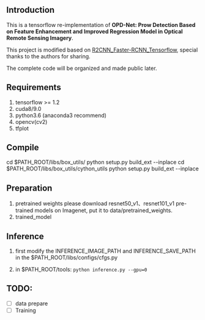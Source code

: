 ## Introduction

This is a tensorflow re-implementation of **OPD-Net: Prow Detection Based on Feature Enhancement and Improved Regression Model in Optical Remote Sensing Imagery**.

This project is modified based on [R2CNN_Faster-RCNN_Tensorflow](https://github.com/DetectionTeamUCAS/R2CNN_Faster-RCNN_Tensorflow), special thanks to the authors for sharing.

The complete code will be organized and made public later.


## Requirements
1. tensorflow >= 1.2
2. cuda8/9.0
3. python3.6 (anaconda3 recommend)
4. opencv(cv2)
5. tfplot


## Compile
cd $PATH_ROOT/libs/box_utils/
python setup.py build_ext --inplace
cd $PATH_ROOT/libs/box_utils/cython_utils
python setup.py build_ext --inplace

## Preparation
1. pretrained weights
please download resnet50_v1、resnet101_v1 pre-trained models on Imagenet, put it to data/pretrained_weights.
2. trained_model

## Inference
1. first modify the INFERENCE_IMAGE_PATH and INFERENCE_SAVE_PATH in the $PATH_ROOT/libs/configs/cfgs.py

2. in $PATH_ROOT/tools:
```python inference.py --gpu=0```

## TODO:
- [ ] data prepare
- [ ] Training
